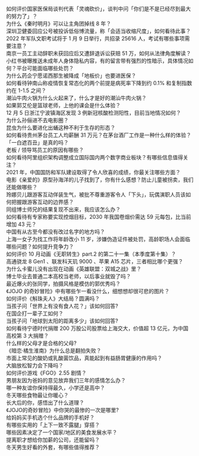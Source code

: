如何评价国家医保局谈判代表「灵魂砍价」，谈判中问「你们是不是已经尽到最大的努力了」？  
为什么《秦时明月》可以让主角团掉线 8 年？  
深圳卫健委回应公号被投诉低俗博流量，称「会适当收缩尺度」，如何看待此事？  
2022 年军队文职考试将于 1 月 9 日举行，共招录 25616 人，考试有哪些事项需要注意？  
南京一员工主动辞职未获回应后又遭辞退诉讼获赔 51 万，如何从法律角度解读？  
小红书被曝推送未成年人身体隐私内容，有的留言带有强烈的性暗示，具体情况如何？平台可能面临哪些处罚？  
为什么药企宁愿诺西那生被降成「地板价」也要进医保？  
如何看待钟南山称疫情恢复常态化的两个前提是病死率下降到约 0.1% 和复制指数约在 1-1.5 之间？  
潮汕牛肉火锅为什么火起来了，什么才是好的潮汕牛肉火锅？  
如果郭艾伦是篮球老师，上他的课会是什么体验？  
12 月 5 日浙江宁波镇海区发现 3 例新冠核酸检测阳性，目前当地情况如何？  
为什么孙俪进不去电影圈？  
昆虫为什么要进化出蛹这种不利于生存的形态？  
如何看待贵州茅台员工人均薪酬 31 万元？在茅台酒厂工作是一种什么样的体验？  
「一白遮百丑」是真的吗？  
老板 / 领导骂员工的原因有哪些？  
如何看待阿里组织架构调整成立国际国内两个数字商业板块？有哪些信息值得关注？  
2021 年，中国国防和军队建设取得了令人欣喜的成绩，你最关注哪些方面？  
电影《亲爱的》原型孙海洋的儿子找到了，你有什么感想？防止儿童被拐卖，我们还能做哪些？  
玲娜贝儿跟游客互动佯装生气，被批不尊重游客令人「下头」，玩偶演职人员该如何把握跟游客互动的边界感？  
同组博士师兄的结果复现不出来，我应该怎么办？  
如何看待有专家称要实现控烟目标，2030 年我国卷烟价需达 59 元每包，比当前增加 43 元？  
中国有从古至今都没有改过名字的地方吗？  
上海一女子为找工作将年龄改小 11 岁，涉嫌伪造证件被处罚，高龄职场人会面临哪些问题？如何提升竞争力？  
如何评价 10 月动画《无职转生》part.2 的第二十一集（本季度第十集）？  
高通骁龙 8 Gen1 、联发科天玑 9000 、苹果 A15 芯片，三者相比哪个更强？  
为什么卡蜜儿没有出现在动画《英雄联盟：双城之战》里？  
博士毕业去普通二本高校当老师，以后事业就毁了吗？  
最近爆火的张同学，拍摄风格是模仿的郭优秀吗？  
《JOJO 的奇妙冒险》中有哪些乍一看没什么，细想想却很可悲的图片？  
如何评价《斛珠夫人》大结局？圆满吗？  
当孩子问「世界上有没有食人花？」该如何回答?  
在国企打一辈子工如何？  
当孩子问「地球到太阳的距离多少」该如何回答?  
如何看待宁德时代捐赠 200 万股公司股票给上海交大，价值超 13 亿元，为中国高校第 3 大捐赠？  
什么样的父母才是合格的父母?  
《暗恋·橘生淮南》为什么总是翻拍失败？  
市面上常见的酸奶或乳酸菌饮品，真能起到有益肠胃健康的作用吗？  
大脑放松智力会下降吗？  
如何评价游戏《FGO》2.55 剧情？  
男朋友因为爸妈的意见放弃我们三年的感情怎么办？  
哪一种友谊你保持得最久，小学还是高中？  
冬天哪些食物最让你暖心？  
长大后的你，感悟出了什么道理？  
《JOJO的奇妙冒险》中你哭的最惨的一次是哪里?  
给妈妈买手机选个什么品牌的手机好？  
有哪些实用的「上下一致不露腿」穿搭？  
哪些因素决定了一个国家/地区的美食发展水平？  
提离职才想给你加薪的公司，还能留吗？  
冬天男生好看的外套，有哪些值得推荐？  
